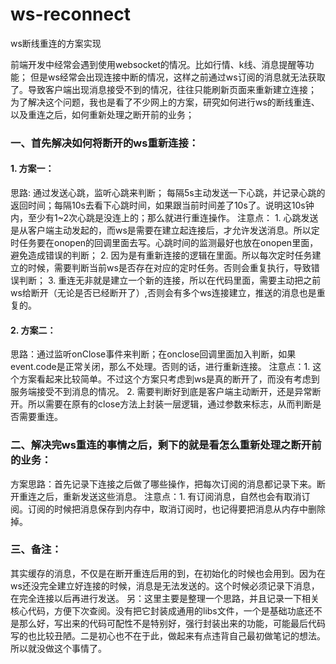 # ws-reconnect
ws断线重连的方案实现

前端开发中经常会遇到使用websocket的情况。比如行情、k线、消息提醒等功能；
但是ws经常会出现连接中断的情况，这样之前通过ws订阅的消息就无法获取了。导致客户端出现消息接受不到的情况，往往只能刷新页面来重新建立连接；
为了解决这个问题，我也是看了不少网上的方案，研究如何进行ws的断线重连、以及重连之后，如何重新处理之断开前的业务；

### 一、首先解决如何将断开的ws重新连接：
#### 1. 方案一：
思路: 通过发送心跳，监听心跳来判断； 每隔5s主动发送一下心跳，并记录心跳的返回时间；每隔10s去看下心跳时间，如果跟当前时间差了10s了。说明这10s钟内，至少有1~2次心跳是没连上的；那么就进行重连操作。
注意点： 1. 心跳发送是从客户端主动发起的，而ws是需要在建立起连接后，才允许发送消息。所以定时任务要在onopen的回调里面去写。心跳时间的监测最好也放在onopen里面，避免造成错误的判断；
 2. 因为是有重新连接的逻辑在里面。所以每次定时任务建立的时候，需要判断当前ws是否存在对应的定时任务。否则会重复执行，导致错误判断；
 3. 重连无非就是建立一个新的连接，所以在代码里面，需要主动把之前ws给断开（无论是否已经断开了）,否则会有多个ws连接建立，推送的消息也是重复的。

#### 2.  方案二：
思路：通过监听onClose事件来判断；在onclose回调里面加入判断，如果event.code是正常关闭，那么不处理。否则的话，进行重新连接。
注意点：1. 这个方案看起来比较简单。不过这个方案只考虑到ws是真的断开了，而没有考虑到服务端接受不到消息的情况。
2. 需要判断好到底是客户端主动断开，还是异常断开。所以需要在原有的close方法上封装一层逻辑，通过参数来标志，从而判断是否需要重连。

### 二、解决完ws重连的事情之后，剩下的就是看怎么重新处理之断开前的业务：
方案思路：首先记录下连接之后做了哪些操作，把每次订阅的消息都记录下来。断开重连之后，重新发送这些消息。
注意点：1. 有订阅消息，自然也会有取消订阅。订阅的时候把消息保存到内存中，取消订阅时，也记得要把消息从内存中删除掉。
 

### 三、备注：
其实缓存的消息，不仅是在断开重连后用的到，在初始化的时候也会用到。因为在ws还没完全建立好连接的时候，消息是无法发送的。这个时候必须记录下消息，在完全连接以后再进行发送。
另：这里主要是整理一个思路，并且记录一下相关核心代码，方便下次查阅。没有把它封装成通用的libs文件，一个是基础功底还不是那么好，写出来的代码可配性不是特别好，强行封装出来的功能，可能最后代码写的也比较丑陋。二是初心也不在于此，做起来有点违背自己最初做笔记的想法。所以就没做这个事情了。
